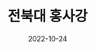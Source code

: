 ---
# Leave the homepage title empty to use the site title
title: "전북대 홍사강"
date: 2022-10-24
type: landing

design:
  # Default section spacing
  spacing: "6rem"

sections:
  - block: custom-biography
    id: summary
    content:
      # Choose a user profile to display (a folder name within `content/authors/`)
      username: admin
      text: ""
    design:
      css_class: cloud
      background:
        image:
          # Add your image background to `assets/media/`.
          filename: profile.jpg
          filters:
            brightness: 1.0
          size: cover
          position: center
          parallax: false
  - block: slider
    content:
      slides:
      - title: <span style="font-size:70%">프로젝트</span>
        content: <span style="font-size:70%">수업, 대회 등 다양한 상황에서 진행한 프로젝트들입니다.</span>
        align: center
        background:
          image:
            filename: projects.jpg
            filters:
              brightness: 0.7
          position: center
          color: '#000'

      - title: <span style="font-size:70%">학력 및 경력</span>
        content: <span style="font-size:70%">학부 이수 현황 및 기타 경력을 소개합니다.</span>
        align: center
        background:
          image:
            filename: experiences.jpg
            filters:
              brightness: 0.7
          position: center
          color: '#000'

      - title: <span style="font-size:70%">캠프 및 교육</span>
        content: <span style="font-size:70%">그동안 참여한 다양한 활동들입니다.</span>
        align: center
        background:
          image:
            filename: explore.jpg
            filters:
              brightness: 0.7
          position: center
          color: '#000'

      - title: <span style="font-size:70%">대회</span>
        content: <span style="font-size:70%">소정의 성과들을 기록해두었습니다.</span>
        align: center
        background:
          image:
            filename: contests.jpg
            filters:
              brightness: 0.7
          position: center
          color: '#000'

      - title: <span style="font-size:70%">여가</span>
        content: <span style="font-size:70%">제가 즐거움을 위해 하는 것들입니다.</span>
        align: center
        background:
          image:
            filename: others.jpg
            filters:
              brightness: 0.7
          position: center
          color: '#000'
    design:
      # Slide height is automatic unless you force a specific height (e.g. '400px')
      slide_height: '250px'
      # slide_width: '100px'
      is_fullscreen: false
      # Automatically transition through slides?
      loop: true
      # Duration of transition between slides (in ms)
      interval: 7000

  - block: custom-three-collection
    id: goal
    content:
      title: 지향점
      filters:
        folders:
          - goal
    design:
      view: custom-three-card
      columns: '1'
  - block: collection
    id: strength
    content:
      title: 강점
      filters:
        folders:
          - strength
    design:
      columns: '1'
      view: compact
  - block: collection
    id: weakness
    content:
      title: 약점
      filters:
        folders:
          - weakness
    design:
      columns: '1'
      view: card
---